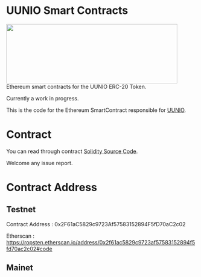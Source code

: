 # UUNIO Smart Contracts
<img src = "https://github.com/uunio/UUNIOSmartContract/blob/master/uunio.png" height='157' width='453'>
Ethereum smart contracts for the UUNIO ERC-20 Token.

Currently a work in progress.

This is the code for the Ethereum SmartContract responsible for [UUNIO](https://uun.io).

# Contract
You can read through contract [Solidity Source Code](https://github.com/uunio/UUNIOSmartContract/blob/master/UUNIOToken.sol).

Welcome any issue report.
 
# Contract Address
## Testnet
Contract Address : 0x2F61aC5829c9723Af57583152894F5fD70aC2c02

Etherscan : https://ropsten.etherscan.io/address/0x2f61ac5829c9723af57583152894f5fd70ac2c02#code



## Mainet

